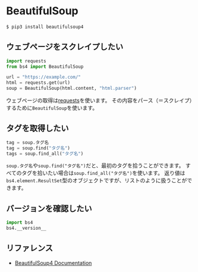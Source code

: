 # BeautifulSoup

```bash
$ pip3 install beautifulsoup4
```

## ウェブページをスクレイプしたい

```python
import requests
from bs4 import BeautifulSoup

url = "https://example.com/"
html = requests.get(url)
soup = BeautifulSoup(html.content, "html.parser")
```

ウェブページの取得は[requests](python-requests.md)を使います。
その内容をパース（＝スクレイプ）するために``BeautifulSoup``を使います。

## タグを取得したい

```python
tag = soup.タグ名
tag = soup.find("タグ名")
tags = soup.find_all("タグ名")
```

``soup.タグ名``や``soup.find("タグ名")``だと、最初のタグを拾うことができます。
すべてのタグを拾いたい場合は``soup.find_all("タグ名")``を使います。
返り値は``bs4.element.ResultSet``型のオブジェクトですが、リストのように扱うことができます。

## バージョンを確認したい

```python
import bs4
bs4.__version__
```

## リファレンス

- [BeautifulSoup4 Documentation](https://www.crummy.com/software/BeautifulSoup/)
